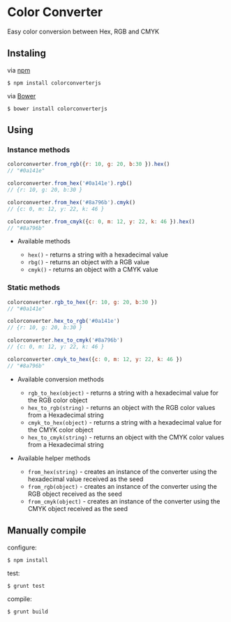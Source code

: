 # Color Converter

Easy color conversion between Hex, RGB and CMYK

## Instaling

via [npm](https://npmjs.org/)
```Shell
$ npm install colorconverterjs
```

via [Bower](http://bower.io/)
```Shell
$ bower install colorconverterjs
```

## Using

### Instance methods

```JavaScript
colorconverter.from_rgb({r: 10, g: 20, b:30 }).hex()
// "#0a141e"

colorconverter.from_hex('#0a141e').rgb()
// {r: 10, g: 20, b:30 }

colorconverter.from_hex('#8a796b').cmyk()
// {c: 0, m: 12, y: 22, k: 46 }

colorconverter.from_cmyk({c: 0, m: 12, y: 22, k: 46 }).hex()
// "#8a796b"
```

- Available methods

  - `hex()` - returns a string with a hexadecimal value
  - `rbg()` - returns an object with a RGB value
  - `cmyk()` - returns an object with a CMYK value

### Static methods

```JavaScript
colorconverter.rgb_to_hex({r: 10, g: 20, b:30 })
// "#0a141e"

colorconverter.hex_to_rgb('#0a141e')
// {r: 10, g: 20, b:30 }

colorconverter.hex_to_cmyk('#8a796b')
// {c: 0, m: 12, y: 22, k: 46 }

colorconverter.cmyk_to_hex({c: 0, m: 12, y: 22, k: 46 })
// "#8a796b"
```

- Available conversion methods

  - `rgb_to_hex(object)` - returns a string with a hexadecimal value for the RGB color object
  - `hex_to_rgb(string)` - returns an object with the RGB color values from a Hexadecimal string
  - `cmyk_to_hex(object)` - returns a string with a hexadecimal value for the CMYK color object
  - `hex_to_cmyk(string)` - returns an object with the CMYK color values from a Hexadecimal string

- Available helper methods

  - `from_hex(string)` - creates an instance of the converter using the hexadecimal value received as the seed
  - `from_rgb(object)` - creates an instance of the converter using the RGB object received as the seed
  - `from_cmyk(object)` - creates an instance of the converter using the CMYK object received as the seed

## Manually compile

configure:
```Shell
$ npm install
```

test:
```Shell
$ grunt test
```

compile:
```Shell
$ grunt build
```
